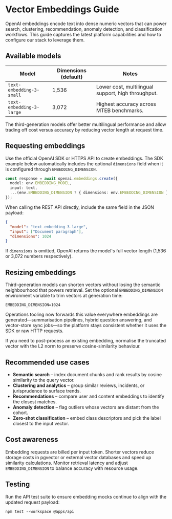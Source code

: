 # Vector Embeddings Guide

OpenAI embeddings encode text into dense numeric vectors that can power search, clustering, recommendation, anomaly detection, and classification workflows. This guide captures the latest platform capabilities and how to configure our stack to leverage them.

## Available models

| Model | Dimensions (default) | Notes |
| --- | --- | --- |
| `text-embedding-3-small` | 1,536 | Lower cost, multilingual support, high throughput. |
| `text-embedding-3-large` | 3,072 | Highest accuracy across MTEB benchmarks. |

The third-generation models offer better multilingual performance and allow trading off cost versus accuracy by reducing vector length at request time.

## Requesting embeddings

Use the official OpenAI SDK or HTTPS API to create embeddings. The SDK example below automatically includes the optional `dimensions` field when it is configured through `EMBEDDING_DIMENSION`.

```ts
const response = await openai.embeddings.create({
  model: env.EMBEDDING_MODEL,
  input: text,
  ...(env.EMBEDDING_DIMENSION ? { dimensions: env.EMBEDDING_DIMENSION } : {}),
});
```

When calling the REST API directly, include the same field in the JSON payload:

```json
{
  "model": "text-embedding-3-large",
  "input": ["Document paragraph"],
  "dimensions": 1024
}
```

If `dimensions` is omitted, OpenAI returns the model's full vector length (1,536 or 3,072 numbers respectively).

## Resizing embeddings

Third-generation models can shorten vectors without losing the semantic neighbourhood that powers retrieval. Set the optional `EMBEDDING_DIMENSION` environment variable to trim vectors at generation time:

```
EMBEDDING_DIMENSION=1024
```

Operations tooling now forwards this value everywhere embeddings are generated—summarisation pipelines, hybrid question answering, and vector-store sync jobs—so the platform stays consistent whether it uses the SDK or raw HTTP requests.

If you need to post-process an existing embedding, normalise the truncated vector with the L2 norm to preserve cosine-similarity behaviour.

## Recommended use cases

- **Semantic search** – index document chunks and rank results by cosine similarity to the query vector.
- **Clustering and analytics** – group similar reviews, incidents, or jurisprudence to surface trends.
- **Recommendations** – compare user and content embeddings to identify the closest matches.
- **Anomaly detection** – flag outliers whose vectors are distant from the cohort.
- **Zero-shot classification** – embed class descriptors and pick the label closest to the input vector.

## Cost awareness

Embedding requests are billed per input token. Shorter vectors reduce storage costs in pgvector or external vector databases and speed up similarity calculations. Monitor retrieval latency and adjust `EMBEDDING_DIMENSION` to balance accuracy with resource usage.

## Testing

Run the API test suite to ensure embedding mocks continue to align with the updated request payload:

```
npm test --workspace @apps/api
```
